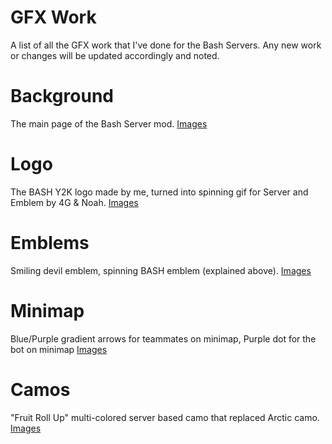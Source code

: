 # GFX Work
A list of all the GFX work that I've done for the Bash Servers. Any new work or changes will be updated accordingly and noted.

# Background
The main page of the Bash Server mod.
[Images](https://www.google.com)

# Logo
The BASH Y2K logo made by me, turned into spinning gif for Server and Emblem by 4G & Noah.
[Images](https://www.google.com)

# Emblems
Smiling devil emblem, spinning BASH emblem (explained above).
[Images](https://www.google.com)

# Minimap
Blue/Purple gradient arrows for teammates on minimap, Purple dot for the bot on minimap
[Images](https://www.google.com)

# Camos
"Fruit Roll Up" multi-colored server based camo that replaced Arctic camo.
[Images](https://www.google.com)
